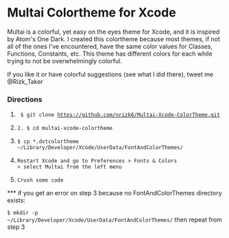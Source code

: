 # Multai Colortheme for Xcode

Multai is a colorful, yet easy on the eyes theme for Xcode, and it is inspired by Atom's One Dark. I created this colortheme because most themes, if not all of the ones I've encountered, have the same color values for Classes, Functions, Constants, etc. This theme has different colors for each while trying to not be overwhelmingly colorful.

If you like it or have colorful suggestions (see what I did there), tweet me @Rizk_Taker

### Directions

1. <code> $ git clone https://github.com/nrizk6/Multai-Xcode-ColorTheme.git</code>

2. <code>2. $ cd multai-xcode-colortheme</code>

3. <code>$ cp *.dvtcolortheme ~/Library/Developer/Xcode/UserData/FontAndColorThemes/</code>

4. <code>Restart Xcode and go to Preferences > Fonts & Colors > select Multai from the left menu</code>

5. <code>Crush some code</code>



*** if you get an error on step 3 because no FontAndColorThemes directory exists:

<code>$ mkdir -p ~/Library/Developer/Xcode/UserData/FontAndColorThemes/</code>
then repeat from step 3
